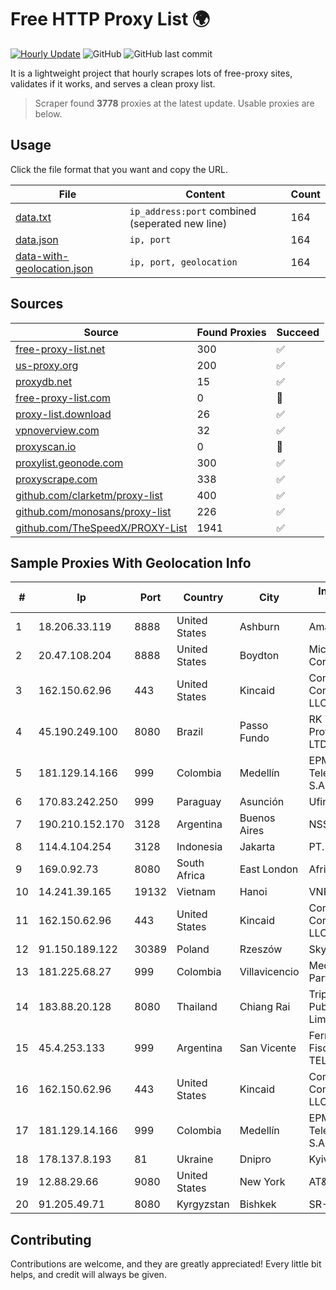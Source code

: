 
# Free HTTP Proxy List 🌍

[![Hourly Update](https://github.com/mertguvencli/http-proxy-list/actions/workflows/main.yml/badge.svg?branch=main)](https://github.com/mertguvencli/http-proxy-list/actions/workflows/main.yml)
![GitHub](https://img.shields.io/github/license/mertguvencli/http-proxy-list)
![GitHub last commit](https://img.shields.io/github/last-commit/mertguvencli/http-proxy-list)

It is a lightweight project that hourly scrapes lots of free-proxy sites, validates if it works, and serves a clean proxy list.


> Scraper found **3778** proxies at the latest update. Usable proxies are below.

## Usage

Click the file format that you want and copy the URL.


|File|Content|Count|
|----|-------|-----|
|[data.txt](https://raw.githubusercontent.com/mertguvencli/http-proxy-list/main/proxy-list/data.txt)|`ip_address:port` combined (seperated new line)|164|
|[data.json](https://raw.githubusercontent.com/mertguvencli/http-proxy-list/main/proxy-list/data.json)|`ip, port`|164|
|[data-with-geolocation.json](https://raw.githubusercontent.com/mertguvencli/http-proxy-list/main/proxy-list/data-with-geolocation.json)|`ip, port, geolocation`|164|

## Sources

|Source|Found Proxies|Succeed|
|------|-------------|-------|
|[free-proxy-list.net](https://free-proxy-list.net)|300|✅|
|[us-proxy.org](https://www.us-proxy.org)|200|✅|
|[proxydb.net](http://proxydb.net)|15|✅|
|[free-proxy-list.com](https://free-proxy-list.com/?page=&port=&type%5B%5D=http&type%5B%5D=https&up_time=0&search=Search)|0|🚫|
|[proxy-list.download](https://www.proxy-list.download/HTTP)|26|✅|
|[vpnoverview.com](https://vpnoverview.com/privacy/anonymous-browsing/free-proxy-servers)|32|✅|
|[proxyscan.io](https://www.proxyscan.io)|0|🚫|
|[proxylist.geonode.com](https://proxylist.geonode.com/api/proxy-list?limit=300&page=1&sort_by=lastChecked&sort_type=desc&protocols=http,https)|300|✅|
|[proxyscrape.com](https://api.proxyscrape.com/v2/?request=displayproxies&protocol=http&timeout=10000&country=all&ssl=all&anonymity=all)|338|✅|
|[github.com/clarketm/proxy-list](https://raw.githubusercontent.com/clarketm/proxy-list/master/proxy-list-raw.txt)|400|✅|
|[github.com/monosans/proxy-list](https://raw.githubusercontent.com/monosans/proxy-list/main/proxies/http.txt)|226|✅|
|[github.com/TheSpeedX/PROXY-List](https://raw.githubusercontent.com/TheSpeedX/PROXY-List/master/http.txt)|1941|✅|


## Sample Proxies With Geolocation Info

|#|Ip|Port|Country|City|Internet Service Provider|
|-|--|----|-------|----|-------------------------|
|1|18.206.33.119|8888|United States|Ashburn|Amazon.com, Inc.|
|2|20.47.108.204|8888|United States|Boydton|Microsoft Corporation|
|3|162.150.62.96|443|United States|Kincaid|Comcast Cable Communications, LLC|
|4|45.190.249.100|8080|Brazil|Passo Fundo|RK Telecom Provedor Internet LTDA|
|5|181.129.14.166|999|Colombia|Medellín|EPM Telecomunicaciones S.A. E.S.P.|
|6|170.83.242.250|999|Paraguay|Asunción|Ufinet Panama S.A.|
|7|190.210.152.170|3128|Argentina|Buenos Aires|NSS S.A.|
|8|114.4.104.254|3128|Indonesia|Jakarta|PT. INDOSAT Tbk|
|9|169.0.92.73|8080|South Africa|East London|Afrihost SP|
|10|14.241.39.165|19132|Vietnam|Hanoi|VNPT|
|11|162.150.62.96|443|United States|Kincaid|Comcast Cable Communications, LLC|
|12|91.150.189.122|30389|Poland|Rzeszów|Skyware Sp. z o.o.|
|13|181.225.68.27|999|Colombia|Villavicencio|Media Commerce Partners S.A|
|14|183.88.20.128|8080|Thailand|Chiang Rai|Triple T Broadband Public Company Limited|
|15|45.4.253.133|999|Argentina|San Vicente|Fernando German Fischer (FIBERNET TELECOM)|
|16|162.150.62.96|443|United States|Kincaid|Comcast Cable Communications, LLC|
|17|181.129.14.166|999|Colombia|Medellín|EPM Telecomunicaciones S.A. E.S.P.|
|18|178.137.8.193|81|Ukraine|Dnipro|Kyivstar UA|
|19|12.88.29.66|9080|United States|New York|AT&T Services, Inc.|
|20|91.205.49.71|8080|Kyrgyzstan|Bishkek|SR-FASTNET|



## Contributing

Contributions are welcome, and they are greatly appreciated! Every
little bit helps, and credit will always be given.

